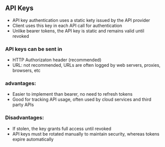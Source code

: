 ## API Keys
- API key authentication uses a static kety issued by the API provider
- Client uses this key in each API call for authentication
- Unlike bearer tokens, the API key is static and remains valid until revoked

### API keys can be sent in 
- HTTP Authorizaton header (recommended)
- URL: not recommended, URLs are often logged by web servers, proxies, browsers, etc

### advantages: 
- Easier to implement than bearer, no need to refresh tokens
- Good for tracking API usage, often used by cloud services and third party APIs

### Disadvantages: 
- If stolen, the key grants full access until revoked
- API keys must be rotated manually to maintain security, whereas tokens expire automatically
